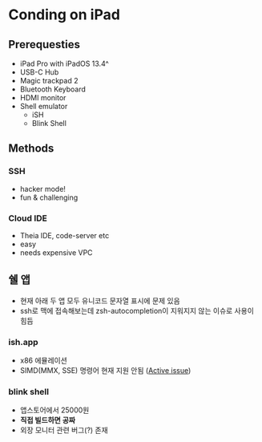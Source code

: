 # Conding on iPad

## Prerequesties
* iPad Pro with iPadOS 13.4^
* USB-C Hub
* Magic trackpad 2
* Bluetooth Keyboard
* HDMI monitor
* Shell emulator
    * iSH
    * Blink Shell

## Methods

### SSH
* hacker mode!
* fun & challenging

### Cloud IDE
* Theia IDE, code-server etc
* easy
* needs expensive VPC

## 쉘 앱

* 현재 아래 두 앱 모두 유니코드 문자열 표시에 문제 있음
* ssh로 맥에 접속해보는데 zsh-autocompletion이 지워지지 않는 이슈로 사용이 힘듬

### ish.app
* x86 에뮬레이션
* SIMD(MMX, SSE) 명령어 현재 지원 안됨 ([Active issue](https://github.com/ish-app/ish/issues/57))

### blink shell
* 앱스토어에서 25000원
* **직접 빌드하면 공짜**
* 외장 모니터 관련 버그(?) 존재

